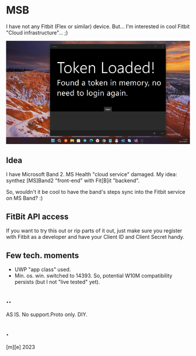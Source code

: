 # MSB
I have not any Fitbit (Flex or similar) device. But... I'm interested in cool Fitbit "Cloud infrastructure"... ;)

![Shot](Images/shot1.png)

## Idea 

I have Microsoft Band 2. MS Health "cloud service" damaged. 
My idea: synthez [MS]Band2 "front-end" with Fit[B]it "backend".

So, wouldn't it be cool to have the band's steps sync into the Fitbit service on MS Band? :)

## FitBit API access
If you want to try this out or rip parts of it out, just make sure you register with Fitbit 
as a developer and have your Client ID and Client Secret handy.

## Few tech. moments
- UWP "app class" used. 
- Min. os. win. switched to 14393. So, potential W10M compatibility persists (but I not "live tested" yet).

## ..
AS IS. No support.Proto only. DIY.

## .
[m][e] 2023

